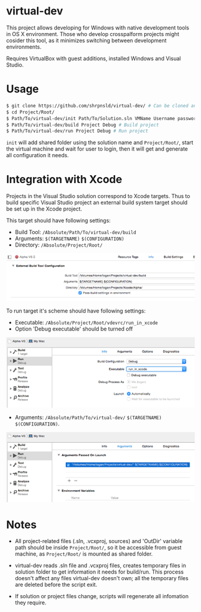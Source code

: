 # virtual-dev

This project allows developing for Windows with native development tools in OS X environment.
Those who develop crosspalform projects might cosider this tool, as it minimizes switching between development environments.

Requires VirtualBox with guest additions, installed Windows and Visual Studio.



# Usage

```bash
$ git clone https://github.com/shrpnsld/virtual-dev/ # Can be cloned anywhere
$ cd Project/Root/
$ Path/To/virtual-dev/init Path/To/Solution.sln VMName Username password123 # Set up
$ Path/To/virtual-dev/build Project Debug # Build project
$ Path/To/virtual-dev/run Project Debug # Run project
```

`init` will add shared folder using the solution name and `Project/Root/`, start the virtual machine and wait for user to login, then it will get and generate all configuration it needs.



# Integration with Xcode

Projects in the Visual Studio solution correspond to Xcode targets. Thus to build specific Visual Studio project an external build system target should be set up in the Xcode project.

This target should have following settings:
* Build Tool: `/Absolute/Path/To/virtual-dev/build`
* Arguments: `$(TARGETNAME)` `$(CONFIGURATION)`
* Directory: `/Absolute/Project/Root/`

![](./img/ExternalBuildToolConfiguration.png)

To run target it's scheme should have following settings:
* Executable: `/Absolute/Project/Root/vdevrc/run_in_xcode`
* Option 'Debug executable' should be turned off

![](./img/SchemeRunInfo.png)

* Arguments: `/Absolute/Path/To/virtual-dev/` `$(TARGETNAME)` `$(CONFIGURATION)`.

![](./img/SchemeRunArguments.png)



# Notes

* All project-related files (.sln, .vcxproj, sources) and 'OutDir' variable path should be inside `Project/Root/`, so it be accessible from guest machine, as `Project/Root/` is mounted as shared folder.

* virtual-dev reads .sln file and .vcxproj files, creates temporary files in solution folder to get information it needs for build/run. This process doesn't affect any files virtual-dev doesn't own; all the temporary files are deleted before the script exit.

* If solution or project files change, scripts will regenerate all infomation they require.

